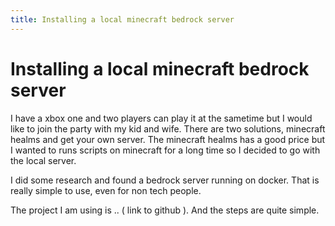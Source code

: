 ```yaml
---
title: Installing a local minecraft bedrock server
---
```



# Installing a local minecraft bedrock server

I have a xbox one and two players can play it at the sametime but I would like to join the party with my kid and wife. 
There are two solutions, minecraft healms and get your own server. The minecraft healms has a good price but I wanted to 
runs scripts on minecraft for a long time so I decided to go with the local server.

I did some research and found a bedrock server running on docker. That is really simple to use, even for non tech people.

The project I am using is .. ( link to github ).  And the steps are quite simple. 

